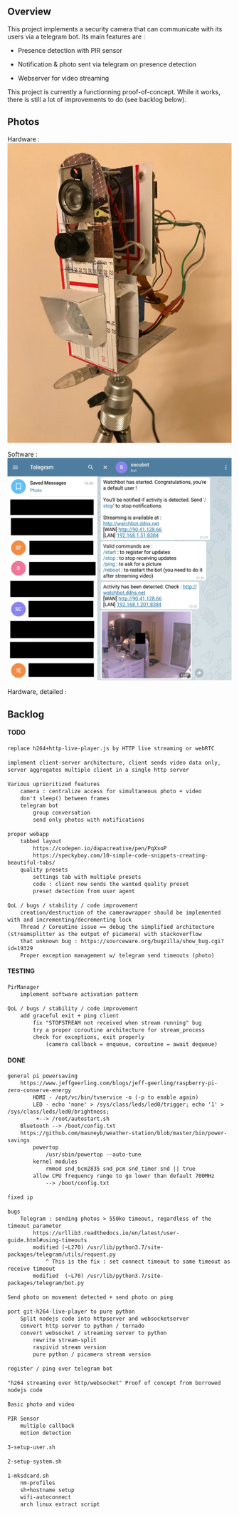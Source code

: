 ## Overview

This project implements a security camera that can communicate with its 
users via a telegram bot. Its main features are :
 
- Presence detection with PIR sensor

- Notification & photo sent via telegram on presence detection

- Webserver for video streaming


This project is currently a functionning proof-of-concept. While it 
works, there is still a lot of improvements to do (see backlog below). 
  


## Photos

Hardware : 
![alt text](./imgs/watchbot-34.jpeg)

Software :
![alt text](./imgs/watchbot-telegram.jpg) 

Hardware, detailed : 



## Backlog


#### TODO
    
    replace h264+http-live-player.js by HTTP live streaming or webRTC

    implement client-server architecture, client sends video data only, 
    server aggregates multiple client in a single http server
    
    Various uprioritized features 
        camera : centralize access for simultaneous photo + video
        don't sleep() between frames
        telegram bot
            group conversation
            send only photos with notifications
            
    proper webapp
        tabbed layout
            https://codepen.io/dapacreative/pen/PqXxoP
            https://speckyboy.com/10-simple-code-snippets-creating-beautiful-tabs/
        quality presets 
            settings tab with multiple presets
            code : client now sends the wanted quality preset
            preset detection from user agent
    
    QoL / bugs / stability / code improvement
        creation/destruction of the camerawrapper should be implemented with and incrementing/decrementing lock
        Thread / Coroutine issue == debug the simplified architecture (streamsplitter as the output of picamera) with stackoverflow
        that unknown bug : https://sourceware.org/bugzilla/show_bug.cgi?id=19329
        Proper exception management w/ telegram send timeouts (photo)



#### TESTING

    PirManager
       	implement software activation pattern

    QoL / bugs / stability / code improvement
        add graceful exit + ping client
            fix "STOPSTREAM not received when stream running" bug 
            try a proper coroutine architecture for stream_process
            check for exceptions, exit properly
                (camera callback = enqueue, coroutine = await dequeue)



#### DONE

    general pi powersaving
        https://www.jeffgeerling.com/blogs/jeff-geerling/raspberry-pi-zero-conserve-energy
            HDMI - /opt/vc/bin/tvservice -o (-p to enable again)
            LED - echo 'none' > /sys/class/leds/led0/trigger; echo '1' > /sys/class/leds/led0/brightness;
             +--> /root/autostart.sh
        Bluetooth --> /boot/config.txt
        https://github.com/masneyb/weather-station/blob/master/bin/power-savings
            powertop 
                /usr/sbin/powertop --auto-tune
            kernel modules
                rmmod snd_bcm2835 snd_pcm snd_timer snd || true
            allow CPU frequency range to go lower than default 700MHz
                --> /boot/config.txt

    fixed ip

    bugs 
        Telegram : sending photos > 550ko timeout, regardless of the timeout parameter
            https://urllib3.readthedocs.io/en/latest/user-guide.html#using-timeouts
            modified (~L270) /usr/lib/python3.7/site-packages/telegram/utils/request.py 
                ^ This is the fix : set connect timeout to same timeout as receive timeout
            modified  (~L70) /usr/lib/python3.7/site-packages/telegram/bot.py

    Send photo on movement detected + send photo on ping

    port git-h264-live-player to pure python       
        Split nodejs code into httpserver and websocketserver     
        convert http server to python / tornado
        convert websocket / streaming server to python
            rewrite stream-split
            raspivid stream version
            pure python / picamera stream version
            
    register / ping over telegram bot

    "h264 streaming over http/websocket" Proof of concept from borrowed nodejs code

    Basic photo and video

    PIR Sensor 
        multiple callback
        motion detection

    3-setup-user.sh

    2-setup-system.sh

    1-mksdcard.sh
        nm-profiles
        sh+hostname setup
        wifi-autoconnect
        arch linux extract script
